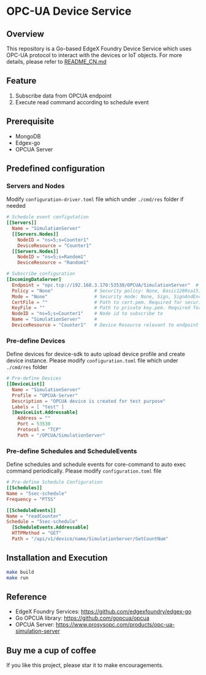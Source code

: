 # OPC-UA Device Service

## Overview
This repository is a Go-based EdgeX Foundry Device Service which uses OPC-UA protocol to interact with the devices or IoT objects.
For more details, please refer to [README_CN.md](https://github.com/Burning1020/device-opcua-go/blob/master/README_CN.md)

## Feature

1. Subscribe data from OPCUA endpoint
2. Execute read command according to schedule event

## Prerequisite
* MongoDB
* Edgex-go
* OPCUA Server

## Predefined configuration

### Servers and Nodes
Modify `configuration-driver.toml` file which under `./cmd/res` folder if needed
```toml
# Schedule event configutation
[[Servers]]
  Name = "SimulationServer"
  [[Servers.Nodes]]
    NodeID = "ns=5;s=Counter1"
    DeviceResource = "Counter1"
  [[Servers.Nodes]]
    NodeID = "ns=5;s=Random1"
    DeviceResource = "Random1"

# Subscribe configuration
[IncomingDataServer]
  Endpoint = "opc.tcp://192.168.3.170:53530/OPCUA/SimulationServer"  # OPC UA Endpoint URL
  Policy = "None"               # Security policy: None, Basic128Rsa15, Basic256, Basic256Sha256. Default: auto
  Mode = "None"                 # Security mode: None, Sign, SignAndEncrypt. Default: auto
  CertFile = ""                 # Path to cert.pem. Required for security mode/policy != None
  KeyFile = ""                  # Path to private key.pem. Required for security mode/policy != None
  NodeID = "ns=5;s=Counter1"    # Node id to subscribe to
  Name = "SimulationServer"     #
  DeviceResource = "Counter1"   # Device Resource relevant to endpoint value
```

### Pre-define Devices
Define devices for device-sdk to auto upload device profile and create device instance. Please modify `configuration.toml` file which under `./cmd/res` folder
```toml
# Pre-define Devices
[[DeviceList]]
  Name = "SimulationServer"
  Profile = "OPCUA-Server"
  Description = "OPCUA device is created for test purpose"
  Labels = [ "test" ]
  [DeviceList.Addressable]
    Address = ""
    Port = 53530
    Protocol = "TCP"
    Path = "/OPCUA/SimulationServer"
```

### Pre-define Schedules and ScheduleEvents
Define schedules and schedule events for core-command to auto exec command periodically. Please modify `configuration.toml` file
```toml
# Pre-define Schedule Configuration
[[Schedules]]
Name = "5sec-schedule"
Frequency = "PT5S"

[[ScheduleEvents]]
Name = "readCounter"
Schedule = "5sec-schedule"
  [ScheduleEvents.Addressable]
  HTTPMethod = "GET"
  Path = "/api/v1/device/name/SimulationServer/GetCountNum"
```

## Installation and Execution
```bash
make build
make run
```

## Reference
* EdgeX Foundry Services: https://github.com/edgexfoundry/edgex-go
* Go OPCUA library: https://github.com/gopcua/opcua
* OPCUA Server: https://www.prosysopc.com/products/opc-ua-simulation-server

## Buy me a cup of coffee
If you like this project, please star it to make encouragements.
